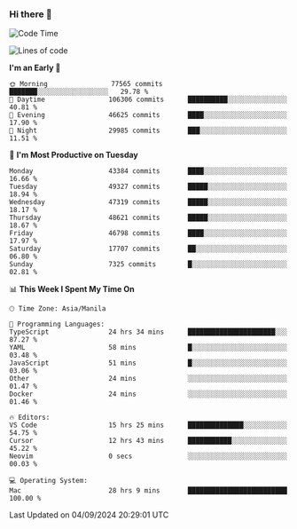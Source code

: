 ### Hi there 👋

<!--START_SECTION:waka-->
![Code Time](http://img.shields.io/badge/Code%20Time-5%2C510%20hrs%2036%20mins-blue)

![Lines of code](https://img.shields.io/badge/From%20Hello%20World%20I%27ve%20Written-117.3%20million%20lines%20of%20code-blue)

**I'm an Early 🐤** 

```text
🌞 Morning                77565 commits       ███████░░░░░░░░░░░░░░░░░░   29.78 % 
🌆 Daytime                106306 commits      ██████████░░░░░░░░░░░░░░░   40.81 % 
🌃 Evening                46625 commits       ████░░░░░░░░░░░░░░░░░░░░░   17.90 % 
🌙 Night                  29985 commits       ███░░░░░░░░░░░░░░░░░░░░░░   11.51 % 
```
📅 **I'm Most Productive on Tuesday** 

```text
Monday                   43384 commits       ████░░░░░░░░░░░░░░░░░░░░░   16.66 % 
Tuesday                  49327 commits       █████░░░░░░░░░░░░░░░░░░░░   18.94 % 
Wednesday                47319 commits       █████░░░░░░░░░░░░░░░░░░░░   18.17 % 
Thursday                 48621 commits       █████░░░░░░░░░░░░░░░░░░░░   18.67 % 
Friday                   46798 commits       ████░░░░░░░░░░░░░░░░░░░░░   17.97 % 
Saturday                 17707 commits       ██░░░░░░░░░░░░░░░░░░░░░░░   06.80 % 
Sunday                   7325 commits        █░░░░░░░░░░░░░░░░░░░░░░░░   02.81 % 
```


📊 **This Week I Spent My Time On** 

```text
🕑︎ Time Zone: Asia/Manila

💬 Programming Languages: 
TypeScript               24 hrs 34 mins      ██████████████████████░░░   87.27 % 
YAML                     58 mins             █░░░░░░░░░░░░░░░░░░░░░░░░   03.48 % 
JavaScript               51 mins             █░░░░░░░░░░░░░░░░░░░░░░░░   03.06 % 
Other                    24 mins             ░░░░░░░░░░░░░░░░░░░░░░░░░   01.47 % 
Docker                   24 mins             ░░░░░░░░░░░░░░░░░░░░░░░░░   01.46 % 

🔥 Editors: 
VS Code                  15 hrs 25 mins      ██████████████░░░░░░░░░░░   54.75 % 
Cursor                   12 hrs 43 mins      ███████████░░░░░░░░░░░░░░   45.22 % 
Neovim                   0 secs              ░░░░░░░░░░░░░░░░░░░░░░░░░   00.03 % 

💻 Operating System: 
Mac                      28 hrs 9 mins       █████████████████████████   100.00 % 
```


 Last Updated on 04/09/2024 20:29:01 UTC
<!--END_SECTION:waka-->


<!--
**rad182/rad182** is a ✨ _special_ ✨ repository because its `README.md` (this file) appears on your GitHub profile.

Here are some ideas to get you started:

- 🔭 I’m currently working on ...
- 🌱 I’m currently learning ...
- 👯 I’m looking to collaborate on ...
- 🤔 I’m looking for help with ...
- 💬 Ask me about ...
- 📫 How to reach me: ...
- 😄 Pronouns: ...
- ⚡ Fun fact: ...
-->
